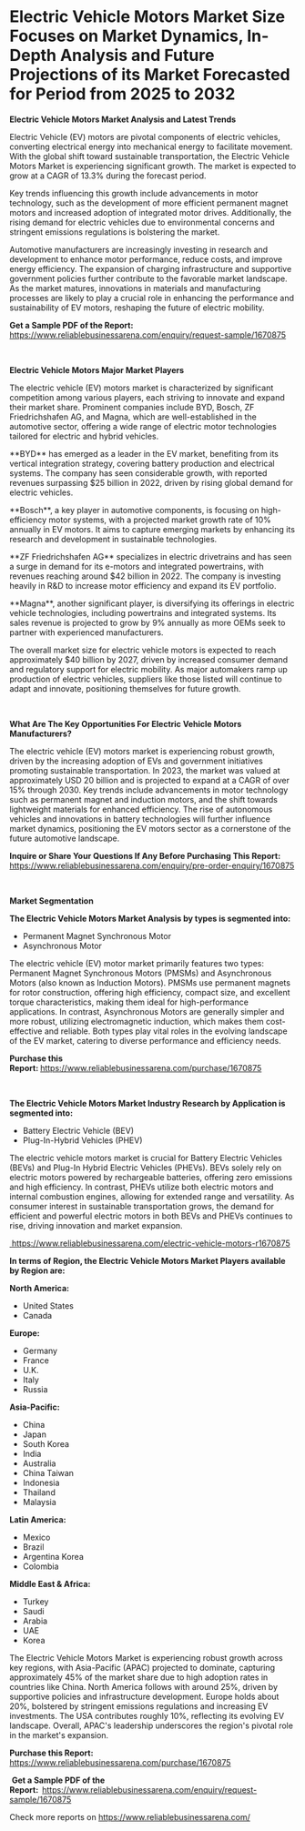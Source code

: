 <p><h1>Electric Vehicle Motors Market Size Focuses on Market Dynamics, In-Depth Analysis and Future Projections of its Market Forecasted for Period from 2025 to 2032</h1></p><p><strong>Electric Vehicle Motors Market Analysis and Latest Trends</strong></p>
<p><p>Electric Vehicle (EV) motors are pivotal components of electric vehicles, converting electrical energy into mechanical energy to facilitate movement. With the global shift toward sustainable transportation, the Electric Vehicle Motors Market is experiencing significant growth. The market is expected to grow at a CAGR of 13.3% during the forecast period. </p><p>Key trends influencing this growth include advancements in motor technology, such as the development of more efficient permanent magnet motors and increased adoption of integrated motor drives. Additionally, the rising demand for electric vehicles due to environmental concerns and stringent emissions regulations is bolstering the market. </p><p>Automotive manufacturers are increasingly investing in research and development to enhance motor performance, reduce costs, and improve energy efficiency. The expansion of charging infrastructure and supportive government policies further contribute to the favorable market landscape. As the market matures, innovations in materials and manufacturing processes are likely to play a crucial role in enhancing the performance and sustainability of EV motors, reshaping the future of electric mobility.</p></p>
<p><strong>Get a Sample PDF of the Report:&nbsp;</strong> <a href="https://www.reliablebusinessarena.com/enquiry/request-sample/1670875?utm_campaign=3580&utm_medium=2&utm_source=Github&utm_content=ia&utm_term=30032025&utm_id=electric-vehicle-motors">https://www.reliablebusinessarena.com/enquiry/request-sample/1670875</a></p>
<p>&nbsp;</p>
<p><strong>Electric Vehicle Motors Major Market Players</strong></p>
<p><p>The electric vehicle (EV) motors market is characterized by significant competition among various players, each striving to innovate and expand their market share. Prominent companies include BYD, Bosch, ZF Friedrichshafen AG, and Magna, which are well-established in the automotive sector, offering a wide range of electric motor technologies tailored for electric and hybrid vehicles.</p><p>**BYD** has emerged as a leader in the EV market, benefiting from its vertical integration strategy, covering battery production and electrical systems. The company has seen considerable growth, with reported revenues surpassing $25 billion in 2022, driven by rising global demand for electric vehicles.</p><p>**Bosch**, a key player in automotive components, is focusing on high-efficiency motor systems, with a projected market growth rate of 10% annually in EV motors. It aims to capture emerging markets by enhancing its research and development in sustainable technologies.</p><p>**ZF Friedrichshafen AG** specializes in electric drivetrains and has seen a surge in demand for its e-motors and integrated powertrains, with revenues reaching around $42 billion in 2022. The company is investing heavily in R&D to increase motor efficiency and expand its EV portfolio.</p><p>**Magna**, another significant player, is diversifying its offerings in electric vehicle technologies, including powertrains and integrated systems. Its sales revenue is projected to grow by 9% annually as more OEMs seek to partner with experienced manufacturers.</p><p>The overall market size for electric vehicle motors is expected to reach approximately $40 billion by 2027, driven by increased consumer demand and regulatory support for electric mobility. As major automakers ramp up production of electric vehicles, suppliers like those listed will continue to adapt and innovate, positioning themselves for future growth.</p></p>
<p>&nbsp;</p>
<p><strong>What Are The Key Opportunities For Electric Vehicle Motors Manufacturers?</strong></p>
<p><p>The electric vehicle (EV) motors market is experiencing robust growth, driven by the increasing adoption of EVs and government initiatives promoting sustainable transportation. In 2023, the market was valued at approximately USD 20 billion and is projected to expand at a CAGR of over 15% through 2030. Key trends include advancements in motor technology such as permanent magnet and induction motors, and the shift towards lightweight materials for enhanced efficiency. The rise of autonomous vehicles and innovations in battery technologies will further influence market dynamics, positioning the EV motors sector as a cornerstone of the future automotive landscape.</p></p>
<p><strong>Inquire or Share Your Questions If Any Before Purchasing This Report:</strong> <a href="https://www.reliablebusinessarena.com/enquiry/pre-order-enquiry/1670875?utm_campaign=3580&utm_medium=2&utm_source=Github&utm_content=ia&utm_term=30032025&utm_id=electric-vehicle-motors">https://www.reliablebusinessarena.com/enquiry/pre-order-enquiry/1670875</a></p>
<p>&nbsp;</p>
<p><strong>Market Segmentation</strong></p>
<p><strong>The Electric Vehicle Motors Market Analysis by types is segmented into:</strong></p>
<p><ul><li>Permanent Magnet Synchronous Motor</li><li>Asynchronous Motor</li></ul></p>
<p><p>The electric vehicle (EV) motor market primarily features two types: Permanent Magnet Synchronous Motors (PMSMs) and Asynchronous Motors (also known as Induction Motors). PMSMs use permanent magnets for rotor construction, offering high efficiency, compact size, and excellent torque characteristics, making them ideal for high-performance applications. In contrast, Asynchronous Motors are generally simpler and more robust, utilizing electromagnetic induction, which makes them cost-effective and reliable. Both types play vital roles in the evolving landscape of the EV market, catering to diverse performance and efficiency needs.</p></p>
<p><strong>Purchase this Report:&nbsp;</strong><a href="https://www.reliablebusinessarena.com/purchase/1670875?utm_campaign=3580&utm_medium=2&utm_source=Github&utm_content=ia&utm_term=30032025&utm_id=electric-vehicle-motors">https://www.reliablebusinessarena.com/purchase/1670875</a></p>
<p>&nbsp;</p>
<p><strong>The Electric Vehicle Motors Market Industry Research by Application is segmented into:</strong></p>
<p><ul><li>Battery Electric Vehicle (BEV)</li><li>Plug-In-Hybrid Vehicles (PHEV)</li></ul></p>
<p><p>The electric vehicle motors market is crucial for Battery Electric Vehicles (BEVs) and Plug-In Hybrid Electric Vehicles (PHEVs). BEVs solely rely on electric motors powered by rechargeable batteries, offering zero emissions and high efficiency. In contrast, PHEVs utilize both electric motors and internal combustion engines, allowing for extended range and versatility. As consumer interest in sustainable transportation grows, the demand for efficient and powerful electric motors in both BEVs and PHEVs continues to rise, driving innovation and market expansion.</p></p>
<p><a href="https://www.reliablebusinessarena.com/electric-vehicle-motors-r1670875?utm_campaign=3580&utm_medium=2&utm_source=Github&utm_content=ia&utm_term=30032025&utm_id=electric-vehicle-motors">&nbsp;https://www.reliablebusinessarena.com/electric-vehicle-motors-r1670875</a></p>
<p><strong>In terms of Region, the Electric Vehicle Motors Market Players available by Region are:</strong></p>
<p>
    <p> <strong> North America: </strong>
        <ul>
            <li>United States</li>
            <li>Canada</li>
        </ul>
        </p> 
    <p> <strong> Europe: </strong>
        <ul>
            <li>Germany</li>
            <li>France</li>
            <li>U.K.</li>
            <li>Italy</li>
            <li>Russia</li>
        </ul>
        </p> 
    <p> <strong> Asia-Pacific: </strong>
        <ul>
            <li>China</li>
            <li>Japan</li>
            <li>South Korea</li>
            <li>India</li>
            <li>Australia</li>
            <li>China Taiwan</li>
            <li>Indonesia</li>
            <li>Thailand</li>
            <li>Malaysia</li>
        </ul>
        </p> 
    <p> <strong> Latin America: </strong>
        <ul>
            <li>Mexico</li>
            <li>Brazil</li>
            <li>Argentina Korea</li>
            <li>Colombia</li>
        </ul>
        </p> 
    <p> <strong> Middle East & Africa: </strong>
        <ul>
            <li>Turkey</li>
            <li>Saudi</li>
            <li>Arabia</li>
            <li>UAE</li>
            <li>Korea</li>
        </ul>
    </p>
    </p>
<p><p>The Electric Vehicle Motors Market is experiencing robust growth across key regions, with Asia-Pacific (APAC) projected to dominate, capturing approximately 45% of the market share due to high adoption rates in countries like China. North America follows with around 25%, driven by supportive policies and infrastructure development. Europe holds about 20%, bolstered by stringent emissions regulations and increasing EV investments. The USA contributes roughly 10%, reflecting its evolving EV landscape. Overall, APAC's leadership underscores the region's pivotal role in the market's expansion.</p></p>
<p><strong>Purchase this Report: </strong><a href="https://www.reliablebusinessarena.com/purchase/1670875?utm_campaign=3580&utm_medium=2&utm_source=Github&utm_content=ia&utm_term=30032025&utm_id=electric-vehicle-motors">https://www.reliablebusinessarena.com/purchase/1670875</a></p>
<p>&nbsp;<strong>Get a Sample PDF of the Report:&nbsp;&nbsp;</strong><a href="https://www.reliablebusinessarena.com/enquiry/request-sample/1670875?utm_campaign=3580&utm_medium=2&utm_source=Github&utm_content=ia&utm_term=30032025&utm_id=electric-vehicle-motors">https://www.reliablebusinessarena.com/enquiry/request-sample/1670875</a></p>
<p><strong></strong></p>
<p>Check more reports on <a href="https://www.reliablebusinessarena.com/?utm_campaign=3580&utm_medium=2&utm_source=Github&utm_content=ia&utm_term=30032025&utm_id=electric-vehicle-motors">https://www.reliablebusinessarena.com/</a></p>